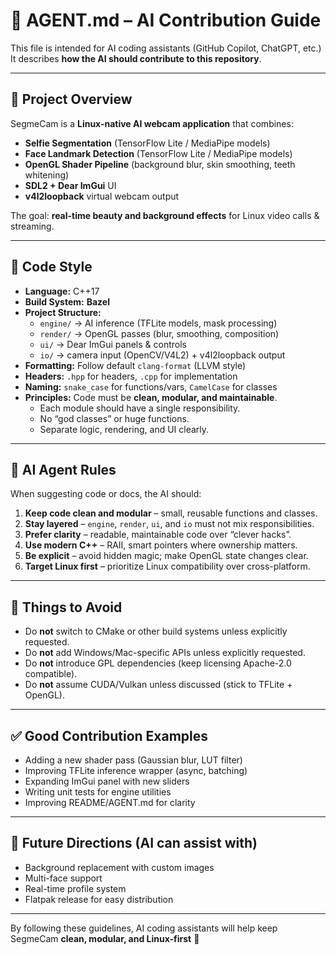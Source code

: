 # 🤖 AGENT.md – AI Contribution Guide

This file is intended for AI coding assistants (GitHub Copilot, ChatGPT, etc.)  
It describes **how the AI should contribute to this repository**.

---

## 🎯 Project Overview
SegmeCam is a **Linux-native AI webcam application** that combines:
- **Selfie Segmentation** (TensorFlow Lite / MediaPipe models)
- **Face Landmark Detection** (TensorFlow Lite / MediaPipe models)
- **OpenGL Shader Pipeline** (background blur, skin smoothing, teeth whitening)
- **SDL2 + Dear ImGui** UI
- **v4l2loopback** virtual webcam output

The goal: **real-time beauty and background effects** for Linux video calls & streaming.

---

## 📐 Code Style
- **Language:** C++17
- **Build System:** **Bazel**
- **Project Structure:**
  - `engine/` → AI inference (TFLite models, mask processing)
  - `render/` → OpenGL passes (blur, smoothing, composition)
  - `ui/` → Dear ImGui panels & controls
  - `io/` → camera input (OpenCV/V4L2) + v4l2loopback output
- **Formatting:** Follow default `clang-format` (LLVM style)
- **Headers:** `.hpp` for headers, `.cpp` for implementation
- **Naming:** `snake_case` for functions/vars, `CamelCase` for classes
- **Principles:** Code must be **clean, modular, and maintainable**.  
  - Each module should have a single responsibility.  
  - No “god classes” or huge functions.  
  - Separate logic, rendering, and UI clearly.  

---

## 🧠 AI Agent Rules
When suggesting code or docs, the AI should:
1. **Keep code clean and modular** – small, reusable functions and classes.
2. **Stay layered** – `engine`, `render`, `ui`, and `io` must not mix responsibilities.
3. **Prefer clarity** – readable, maintainable code over “clever hacks”.
4. **Use modern C++** – RAII, smart pointers where ownership matters.
5. **Be explicit** – avoid hidden magic; make OpenGL state changes clear.
6. **Target Linux first** – prioritize Linux compatibility over cross-platform.

---

## 🚧 Things to Avoid
- Do **not** switch to CMake or other build systems unless explicitly requested.
- Do **not** add Windows/Mac-specific APIs unless explicitly requested.
- Do **not** introduce GPL dependencies (keep licensing Apache-2.0 compatible).
- Do **not** assume CUDA/Vulkan unless discussed (stick to TFLite + OpenGL).

---

## ✅ Good Contribution Examples
- Adding a new shader pass (Gaussian blur, LUT filter)
- Improving TFLite inference wrapper (async, batching)
- Expanding ImGui panel with new sliders
- Writing unit tests for engine utilities
- Improving README/AGENT.md for clarity

---

## 🔮 Future Directions (AI can assist with)
- Background replacement with custom images
- Multi-face support
- Real-time profile system
- Flatpak release for easy distribution

---

By following these guidelines, AI coding assistants will help keep SegmeCam **clean, modular, and Linux-first** 🚀
